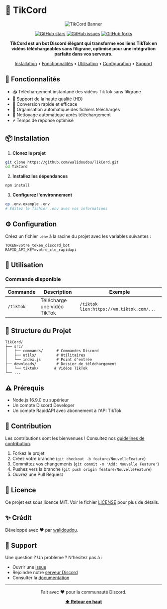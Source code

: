 # 🤖 TikCord

<div align="center">

![TikCord Banner](https://raw.githubusercontent.com/walidoudou/TikCord/main/assets/banner.png)

[![GitHub stars](https://img.shields.io/github/stars/walidoudou/TikCord)](https://github.com/walidoudou/TikCord/stargazers)
[![GitHub issues](https://img.shields.io/github/issues/walidoudou/TikCord)](https://github.com/walidoudou/TikCord/issues)
[![GitHub forks](https://img.shields.io/github/forks/walidoudou/TikCord)](https://github.com/walidoudou/TikCord/network)

**TikCord est un bot Discord élégant qui transforme vos liens TikTok en vidéos téléchargeables sans filigrane, optimisé pour une intégration parfaite dans vos serveurs.**

[Installation](#-installation) • 
[Fonctionnalités](#-fonctionnalités) • 
[Utilisation](#-utilisation) • 
[Configuration](#-configuration) • 
[Support](#-support)

</div>

## 🌟 Fonctionnalités

- 📥 Téléchargement instantané des vidéos TikTok sans filigrane
- 🎥 Support de la haute qualité (HD)
- 🔄 Conversion rapide et efficace
- 📁 Organisation automatique des fichiers téléchargés
- 🧹 Nettoyage automatique après téléchargement
- ⚡ Temps de réponse optimisé

## 📦 Installation

1. **Clonez le projet**
```bash
git clone https://github.com/walidoudou/TikCord.git
cd TikCord
```

2. **Installez les dépendances**
```bash
npm install
```

3. **Configurez l'environnement**
```bash
cp .env.example .env
# Éditez le fichier .env avec vos informations
```

## ⚙️ Configuration

Créez un fichier `.env` à la racine du projet avec les variables suivantes :

```env
TOKEN=votre_token_discord_bot
RAPID_API_KEY=votre_cle_rapidapi
```

## 🚀 Utilisation

### Commande disponible

| Commande | Description | Exemple |
|----------|-------------|---------|
| `/tiktok` | Télécharge une vidéo TikTok | `/tiktok lien:https://vm.tiktok.com/...` |

## 📂 Structure du Projet

```
TikCord/
├── src/
│   ├── commands/      # Commandes Discord
│   ├── utils/         # Utilitaires
│   └── index.js       # Point d'entrée
├── downloads/         # Dossier de téléchargement
│   └── tiktok/       # Vidéos TikTok
└── ...
```

## ⚠️ Prérequis

- Node.js 16.9.0 ou supérieur
- Un compte Discord Developer
- Un compte RapidAPI avec abonnement à l'API TikTok

## 🤝 Contribution

Les contributions sont les bienvenues ! Consultez nos [guidelines de contribution](https://github.com/walidoudou/TikCord/blob/main/CONTRIBUTING.md).

1. Forkez le projet
2. Créez votre branche (`git checkout -b feature/NouvelleFeature`)
3. Committez vos changements (`git commit -m 'Add: Nouvelle Feature'`)
4. Pushez vers la branche (`git push origin feature/NouvelleFeature`)
5. Ouvrez une Pull Request

## 📝 Licence

Ce projet est sous licence MIT. Voir le fichier [LICENSE](https://github.com/walidoudou/TikCord/blob/main/LICENSE) pour plus de détails.

## ✨ Crédit

Développé avec ❤️ par [walidoudou](https://github.com/walidoudou).

## 💬 Support

Une question ? Un problème ? N'hésitez pas à :
- Ouvrir une [issue](https://github.com/walidoudou/TikCord/issues)
- Rejoindre notre [serveur Discord](https://discord.gg/5Syw9ngqnz)
- Consulter la [documentation](https://github.com/walidoudou/TikCord/wiki)

---

<div align="center">
  
Fait avec ❤️ pour la communauté Discord.

**[⬆ Retour en haut](#-tikcord)**

</div>